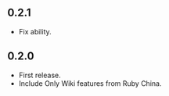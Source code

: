 0.2.1
-----

- Fix ability.

0.2.0
-----

- First release.
- Include Only Wiki features from Ruby China.
